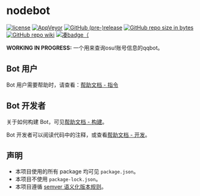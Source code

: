 # nodebot
[![license](https://img.shields.io/github/license/trustgit/nodebot.svg)](https://github.com/trustgit/nodebot/blob/master/LICENSE)
[![AppVeyor](https://ci.appveyor.com/api/projects/status/github/trustgit/nodebot?svg=true)](https://ci.appveyor.com/project/trustgit/nodebot)
[![GitHub (pre-)release](https://img.shields.io/github/release/trustgit/nodebot/all.svg)](https://github.com/trustgit/nodebot/releases)
[![GitHub repo size in bytes](https://img.shields.io/github/repo-size/trustgit/nodebot.svg)](https://github.com/trustgit/nodebot/pulse)
[![GitHub repo wiki](https://img.shields.io/badge/read-repo%20wiki-ffaa55.svg)](https://github.com/trustgit/nodebot/wiki)
[![凑badge（](https://img.shields.io/badge/developed%20for-osu!-ff6699.svg)](https://osu.ppy.sh/home)

**WORKING IN PROGRESS:** 一个用来查询osu!账号信息的qqbot。

## Bot 用户
Bot 用户需要帮助时，请查看：[帮助文档 - 指令](https://github.com/trustgit/nodebot/wiki/Commands)

## Bot 开发者
关于如何构建 Bot，可见[帮助文档 - 构建](https://github.com/trustgit/nodebot/wiki/Build)。

Bot 开发者可以阅读代码中的注释，或查看[帮助文档 - 开发](https://github.com/trustgit/nodebot/wiki/Development)。

## 声明
- 本项目使用的所有 package 均可见 `package.json`。
- 本项目不使用 `package-lock.json`。
- 本项目遵循 [semver 语义化版本规则](https://semver.org)。
